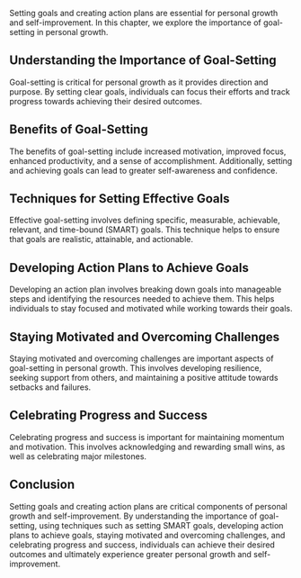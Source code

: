 
Setting goals and creating action plans are essential for personal growth and self-improvement. In this chapter, we explore the importance of goal-setting in personal growth.

Understanding the Importance of Goal-Setting
--------------------------------------------

Goal-setting is critical for personal growth as it provides direction and purpose. By setting clear goals, individuals can focus their efforts and track progress towards achieving their desired outcomes.

Benefits of Goal-Setting
------------------------

The benefits of goal-setting include increased motivation, improved focus, enhanced productivity, and a sense of accomplishment. Additionally, setting and achieving goals can lead to greater self-awareness and confidence.

Techniques for Setting Effective Goals
--------------------------------------

Effective goal-setting involves defining specific, measurable, achievable, relevant, and time-bound (SMART) goals. This technique helps to ensure that goals are realistic, attainable, and actionable.

Developing Action Plans to Achieve Goals
----------------------------------------

Developing an action plan involves breaking down goals into manageable steps and identifying the resources needed to achieve them. This helps individuals to stay focused and motivated while working towards their goals.

Staying Motivated and Overcoming Challenges
-------------------------------------------

Staying motivated and overcoming challenges are important aspects of goal-setting in personal growth. This involves developing resilience, seeking support from others, and maintaining a positive attitude towards setbacks and failures.

Celebrating Progress and Success
--------------------------------

Celebrating progress and success is important for maintaining momentum and motivation. This involves acknowledging and rewarding small wins, as well as celebrating major milestones.

Conclusion
----------

Setting goals and creating action plans are critical components of personal growth and self-improvement. By understanding the importance of goal-setting, using techniques such as setting SMART goals, developing action plans to achieve goals, staying motivated and overcoming challenges, and celebrating progress and success, individuals can achieve their desired outcomes and ultimately experience greater personal growth and self-improvement.
